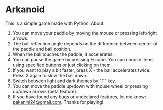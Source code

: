 # Arkanoid
This is a simple game made with Python.
About:
1. You can move your paddle by moving the mouse or pressing left/right arrows.
2. The ball reflection angle depends on the difference between center of the paddle and ball position.
3. When the ball touches the paddle, it accelerates.
4. You can pause the game by pressing Escape. You can choose items using specified buttons or just clicking on them.
5. If you want to play a bit faster, press X - the ball accelerates twice. Press X again to slow the ball down.
6. Switch between light and dark themes by "T" key.
7. You can move the paddle up/down with mouse wheel or pressing up/down arrows (beta feature).
8. If you have found any bugs or undeclared features, let me know: pakanini24@gmail.com. Thanks for playing!
